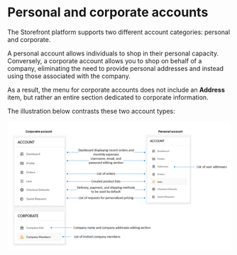 # Personal and corporate accounts

The Storefront platform supports two different account categories: personal and corporate.

A personal account allows individuals to shop in their personal capacity. Conversely, a corporate account allows you to shop on behalf of a company, eliminating the need to provide personal addresses and instead using those associated with the company.

As a result, the menu for corporate accounts does not include an **Address** item, but rather an entire section dedicated to corporate information.

The illustration below contrasts these two account types:

![accounts](../media/personal-corporate-accounts.png)


